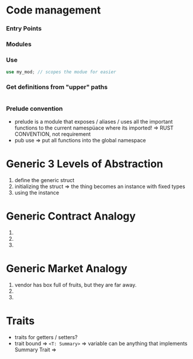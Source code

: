 # Code management

### Entry Points

### Modules

### Use
```rust
use my_mod; // scopes the modue for easier 
```

### Get definitions from "upper" paths
```rust
```

### Prelude convention
- prelude is a module that exposes / aliases / uses all the important functions to the current namespüace where its imported! => RUST CONVENTION, not requirement
- pub use => put all functions into the global namespace

# Generic 3 Levels of Abstraction
1. define the generic struct
2. initializing the struct => the thing becomes an instance with fixed types
3. using the instance

# Generic Contract Analogy
1. 
2. 
3. 

# Generic Market Analogy
1. vendor has box full of fruits, but they are far away. 
2. 
3. 

# Traits
- traits for getters / setters?
- trait bound => `<T: Summary>` 
  => variable can be anything that implements Summary Trait
  => 